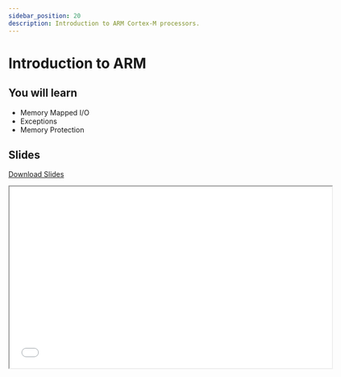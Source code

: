 ```yaml
---
sidebar_position: 20
description: Introduction to ARM Cortex-M processors.
---
```


# Introduction to ARM

## You will learn

- Memory Mapped I/O
- Exceptions
- Memory Protection

## Slides

[Download Slides](/slides/intro_to_arm/ma-intro_to_arm.pdf)

<iframe src="/slides/intro_to_arm" width="640" height="360"></iframe>
